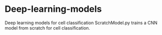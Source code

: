 # Deep-learning-models
Deep learning models for cell classification
ScratchModel.py trains a CNN model from scratch for cell classification.
